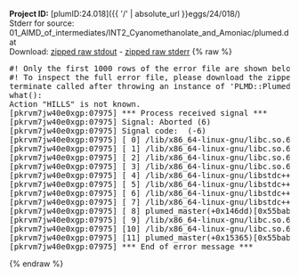 **Project ID:** [plumID:24.018]({{ '/' | absolute_url }}eggs/24/018/)  
Stderr for source:  01_AIMD_of_intermediates/INT2_Cyanomethanolate_and_Amoniac/plumed.dat   
Download: [zipped raw stdout](plumed.dat.plumed_master.stdout.txt.zip) - [zipped raw stderr](plumed.dat.plumed_master.stderr.txt.zip) 
{% raw %}
<pre>
#! Only the first 1000 rows of the error file are shown below
#! To inspect the full error file, please download the zipped raw stderr file above
terminate called after throwing an instance of 'PLMD::Plumed::Exception'
what():
Action "HILLS" is not known.
[pkrvm7jw40e0xgp:07975] *** Process received signal ***
[pkrvm7jw40e0xgp:07975] Signal: Aborted (6)
[pkrvm7jw40e0xgp:07975] Signal code:  (-6)
[pkrvm7jw40e0xgp:07975] [ 0] /lib/x86_64-linux-gnu/libc.so.6(+0x45330)[0x7fb0e8845330]
[pkrvm7jw40e0xgp:07975] [ 1] /lib/x86_64-linux-gnu/libc.so.6(pthread_kill+0x11c)[0x7fb0e889eb2c]
[pkrvm7jw40e0xgp:07975] [ 2] /lib/x86_64-linux-gnu/libc.so.6(gsignal+0x1e)[0x7fb0e884527e]
[pkrvm7jw40e0xgp:07975] [ 3] /lib/x86_64-linux-gnu/libc.so.6(abort+0xdf)[0x7fb0e88288ff]
[pkrvm7jw40e0xgp:07975] [ 4] /lib/x86_64-linux-gnu/libstdc++.so.6(+0xa5ff5)[0x7fb0e8ca5ff5]
[pkrvm7jw40e0xgp:07975] [ 5] /lib/x86_64-linux-gnu/libstdc++.so.6(+0xbb0da)[0x7fb0e8cbb0da]
[pkrvm7jw40e0xgp:07975] [ 6] /lib/x86_64-linux-gnu/libstdc++.so.6(_ZSt10unexpectedv+0x0)[0x7fb0e8ca5a55]
[pkrvm7jw40e0xgp:07975] [ 7] /lib/x86_64-linux-gnu/libstdc++.so.6(+0xa5a6f)[0x7fb0e8ca5a6f]
[pkrvm7jw40e0xgp:07975] [ 8] plumed_master(+0x146dd)[0x55bab6a746dd]
[pkrvm7jw40e0xgp:07975] [ 9] /lib/x86_64-linux-gnu/libc.so.6(+0x2a1ca)[0x7fb0e882a1ca]
[pkrvm7jw40e0xgp:07975] [10] /lib/x86_64-linux-gnu/libc.so.6(__libc_start_main+0x8b)[0x7fb0e882a28b]
[pkrvm7jw40e0xgp:07975] [11] plumed_master(+0x15365)[0x55bab6a75365]
[pkrvm7jw40e0xgp:07975] *** End of error message ***
</pre>
{% endraw %}
